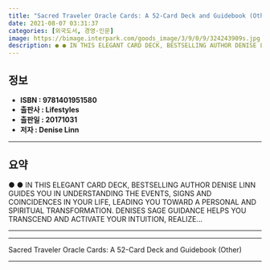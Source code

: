 ```yaml
---
title: "Sacred Traveler Oracle Cards: A 52-Card Deck and Guidebook (Other)"
date: 2021-08-07 03:31:37
categories: [외국도서, 경영-인문]
image: https://bimage.interpark.com/goods_image/3/9/0/9/324243909s.jpg
description: ● ● IN THIS ELEGANT CARD DECK, BESTSELLING AUTHOR DENISE LINN GUIDES YOU IN UNDERSTANDING THE EVENTS, SIGNS AND COINCIDENCES IN YOUR LIFE, LEADING YOU TOWARD
---
```


## **정보**

- **ISBN : 9781401951580**
- **출판사 : Lifestyles**
- **출판일 : 20171031**
- **저자 : Denise Linn**

------



## **요약**

●  ●  IN THIS ELEGANT CARD DECK, BESTSELLING AUTHOR DENISE LINN GUIDES YOU IN UNDERSTANDING THE EVENTS, SIGNS AND COINCIDENCES IN YOUR LIFE, LEADING YOU TOWARD A PERSONAL AND SPIRITUAL TRANSFORMATION. DENISES SAGE GUIDANCE HELPS YOU TRANSCEND AND ACTIVATE YOUR INTUITION, REALIZE... 

------



------


Sacred Traveler Oracle Cards: A 52-Card Deck and Guidebook (Other) 

------


